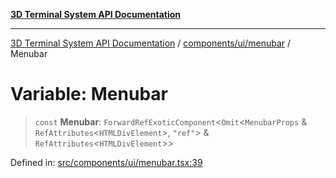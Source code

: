 [**3D Terminal System API Documentation**](../../../../README.md)

***

[3D Terminal System API Documentation](../../../../README.md) / [components/ui/menubar](../README.md) / Menubar

# Variable: Menubar

> `const` **Menubar**: `ForwardRefExoticComponent`\<`Omit`\<`MenubarProps` & `RefAttributes`\<`HTMLDivElement`\>, `"ref"`\> & `RefAttributes`\<`HTMLDivElement`\>\>

Defined in: [src/components/ui/menubar.tsx:39](https://github.com/Dicommunitas/ThreeJS_Terminal_3D2/blob/2d6118765ed06f96efcb299ae199b08c708400c9/src/components/ui/menubar.tsx#L39)
